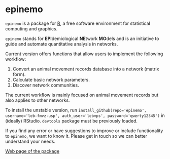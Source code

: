 epinemo
====
  
  `epinemo` is a package for [R](http://www.r-project.org/), a free software environment for statistical computing and graphics. 


`epinemo` stands for **EPI**demiological **NE**twork **MO**dels and is an initiative to guide and automate quantitative analysis in networks.

Current version offers functions that allow users to implement the following workflow:
  
1. Convert an animal movement records database into a network (matrix form).
2. Calculate basic network parameters.
3. Discover network communities.

The current workflow is mainly focused on animal movement records but also applies to other networks. 

To install the unstable version, run `install_github(repo='epinemo', username='leb-fmvz-usp', auth_user='lebvps', password='qwerty12345')` in (ideally) RStudio. `devtools` package must be previously loaded.

If you find any error or have suggestions to improve or include functionality to `epinemo`, we want to know it. Please get in touch so we can better understand your needs.

[Web page of the package](http://leb-fmvz-usp.github.io/epinemo/)  
